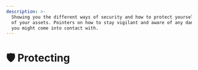 ```yaml
---
description: >-
  Showing you the different ways of security and how to protect yourself and all
  of your assets. Pointers on how to stay vigilant and aware of any dangers that
  you might come into contact with.
---
```


# 🛡 Protecting

